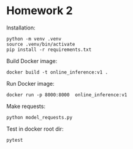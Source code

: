 Homework 2
==============================

Installation: 
~~~
python -m venv .venv
source .venv/bin/activate
pip install -r requirements.txt
~~~

Build Docker image:
~~~
docker build -t online_inference:v1 . 
~~~

Run Docker image:
~~~
docker run -p 8000:8000  online_inference:v1
~~~

Make requests:
~~~
python model_requests.py
~~~

Test in docker root dir:
~~~
pytest
~~~